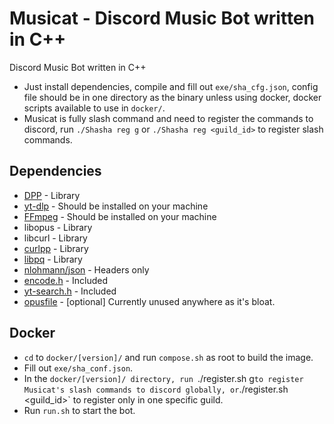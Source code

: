# Musicat - Discord Music Bot written in C++

Discord Music Bot written in C++

- Just install dependencies, compile and fill out `exe/sha_cfg.json`, config file should be in one directory as the binary unless using docker, docker scripts available to use in `docker/`.
- Musicat is fully slash command and need to register the commands to discord, run `./Shasha reg g` or `./Shasha reg <guild_id>` to register slash commands.

## Dependencies

* [DPP](https://github.com/brainboxdotcc/DPP) - Library
* [yt-dlp](https://github.com/yt-dlp/yt-dlp) - Should be installed on your machine
* [FFmpeg](https://github.com/FFmpeg/FFmpeg) - Should be installed on your machine
* libopus - Library
* libcurl - Library
* [curlpp](https://github.com/jpbarrette/curlpp) - Library
* [libpq](https://github.com/postgres/postgres/tree/master/src/interfaces/libpq) - Library
* [nlohmann/json](https://github.com/nlohmann/json/tree/develop/single_include/nlohmann) - Headers only
* [encode.h](https://gist.github.com/arthurafarias/56fec2cd49a32f374c02d1df2b6c350f) - Included
* [yt-search.h](https://github.com/Neko-Life/yt-search.h) - Included
* [opusfile](https://github.com/xiph/opusfile) - [optional] Currently unused anywhere as it's bloat.

## Docker

* `cd` to `docker/[version]/` and run `compose.sh` as root to build the image.
* Fill out `exe/sha_conf.json`.
* In the `docker/[version]/ directory, run `./register.sh g` to register Musicat's slash commands to discord globally, or `./register.sh <guild_id>` to register only in one specific guild.
* Run `run.sh` to start the bot.
